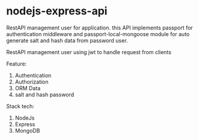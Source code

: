 # nodejs-express-api

RestAPI management user for application. this API implements passport for authentication middleware and passport-local-mongoose module for auto generate salt and hash data from password user.

RestAPI management user using jwt to handle request from clients

Feature:

1. Authentication
2. Authorization
3. ORM Data
4. salt and hash password

Stack tech:

1. NodeJs
2. Express
3. MongoDB
